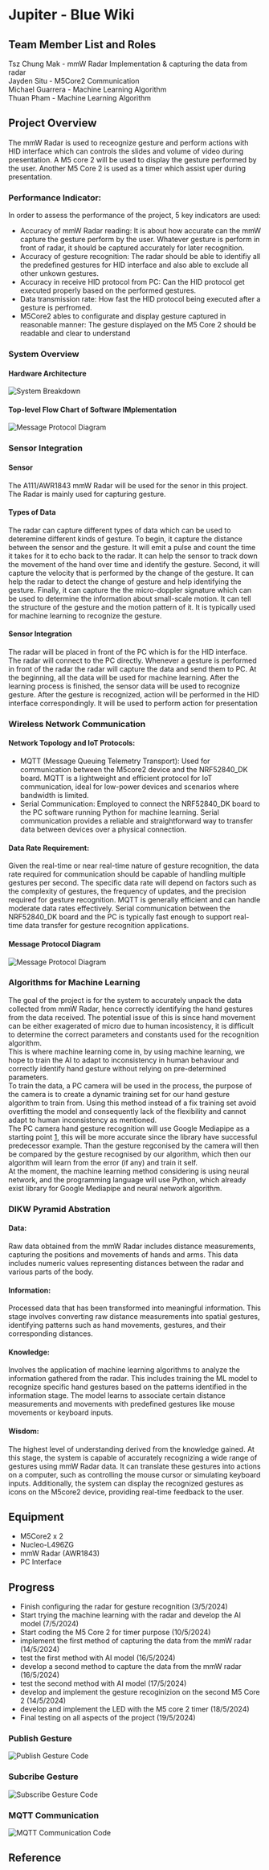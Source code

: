 # Jupiter - Blue Wiki
## Team Member List and Roles
Tsz Chung Mak - mmW Radar Implementation & capturing the data from radar <br>
Jayden Situ - M5Core2 Communication <br>
Michael Guarrera - Machine Learning Algorithm <br>
Thuan Pham - Machine Learning Algorithm
## Project Overview
The mmW Radar is used to receognize gesture and perform actions with HID interface which can controls the slides and volume of video during presentation. A M5 core 2 will be used to display the gesture performed by the user. Another M5 Core 2 is used as a timer which assist uper during presentation.
### Performance Indicator:
In order to assess the performance of the project, 5 key indicators are used:
- Accuracy of mmW Radar reading: It is about how accurate can the mmW capture the gesture perform by the user. Whatever gesture is perform in
front of radar, it should be captured accurately for later recognition.
- Accuracy of gesture recognition: The radar should be able to identifiy all the predefined gestures for HID interface and also able to exclude all 
other unkown gestures.
- Accuracy in receive HID protocol from PC: Can the HID protocol get executed properly based on the performed gestures.
- Data transmission rate: How fast the HID protocol being executed after a gesture is perfromed.
- M5Core2 ables to configurate and display gesture captured in reasonable manner: The gesture displayed on the M5 Core 2 should be readable and clear to understand
### System Overview
#### Hardware Architecture
![System Breakdown](SystemBreakdown.jpeg)
#### Top-level Flow Chart of Software IMplementation
![Message Protocol Diagram](project_flowchart.jpg)
### Sensor Integration
#### Sensor
The A111/AWR1843 mmW Radar will be used for the senor in this project. The Radar is mainly used for capturing gesture. 
#### Types of Data
The radar can capture different types of data which
can be used to deteremine different kinds of gesture. To begin, it capture the distance between the sensor and the gesture. It will emit a pulse and count the time it takes for it to
echo back to the radar. It can help the sensor to track down the movement of the hand over time and identify the gesture. Second, it will capture the velocity that is performed by the
change of the gesture. It can help the radar to detect the change of gesture and help identifying the gesture. Finally, it can capture the the micro-doppler signature which can be used
to determine the information about small-scale motion. It can tell the structure of the gesture and the motion pattern of it. It is typically used for machine learning to recognize
the gesture.
#### Sensor Integration
The radar will be placed in front of the PC which is for the HID interface. The radar will connect to the PC directly. Whenever a gesture is performed in front of the radar the radar will capture the data and send them to PC. At the beginning, all the data will be used for machine learning.
After the learning process is finished, the sensor data will be used to recognize gesture. After the gesture is recognized, action will be performed in the HID interface correspondingly. It will be used to perform action for presentation
### Wireless Network Communication
#### Network Topology and IoT Protocols:
- MQTT (Message Queuing Telemetry Transport): Used for communication between the M5core2 device and the NRF52840_DK board. MQTT is a lightweight and efficient protocol for IoT communication, ideal for low-power devices and scenarios where bandwidth is limited.
- Serial Communication: Employed to connect the NRF52840_DK board to the PC software running Python for machine learning. Serial communication provides a reliable and straightforward way to transfer data between devices over a physical connection.
#### Data Rate Requirement:
Given the real-time or near real-time nature of gesture recognition, the data rate required for communication should be capable of handling multiple gestures per second. The specific data rate will depend on factors such as the complexity of gestures, the frequency of updates, and the precision required for gesture recognition.
MQTT is generally efficient and can handle moderate data rates effectively. Serial communication between the NRF52840_DK board and the PC is typically fast enough to support real-time data transfer for gesture recognition applications.
#### Message Protocol Diagram
![Message Protocol Diagram](protocol_diagram.jpeg)
### Algorithms for Machine Learning
The goal of the project is for the system to accurately unpack the data collected from mmW Radar, hence correctly identifying the hand gestures from the data received. The potential issue of this is since hand movement can be either exagerated of micro due to human incosistency, it is difficult to determine the correct parameters and constants used for the recognition algorithm.<br>
This is where machine learning come in, by using machine learning, we hope to train the AI to adapt to inconsistency in human behaviour and correctly identify hand gesture without relying on pre-determined parameters.<br>
To train the data, a PC camera will be used in the process, the purpose of the camera is to create a dynamic training set for our hand gesture algorithm to train from. Using this method instead of a fix training set avoid overfitting the model and consequently lack of the flexibility and cannot adapt to human inconsistency as mentioned.<br>
The PC camera hand gesture recognition will use Google Mediapipe as a starting point [1], this will be more accurate since the library have successful predecessor example. Than the gesture regconised by the camera will then be compared by the gesture recognised by our algorithm, which then our algorithm will learn from the error (if any) and train it self. <br>
At the moment, the machine learning method considering is using neural network, and the programming language will use Python, which already exist library for Google Mediapipe and neural network algorithm.

### DIKW Pyramid Abstration
#### Data:
Raw data obtained from the mmW Radar includes distance measurements, capturing the positions and movements of hands and arms. This data includes numeric values representing distances between the radar and various parts of the body.
#### Information:
Processed data that has been transformed into meaningful information. This stage involves converting raw distance measurements into spatial gestures, identifying patterns such as hand movements, gestures, and their corresponding distances.
#### Knowledge:
Involves the application of machine learning algorithms to analyze the information gathered from the radar. This includes training the ML model to recognize specific hand gestures based on the patterns identified in the information stage. The model learns to associate certain distance measurements and movements with predefined gestures like mouse movements or keyboard inputs.
#### Wisdom:
The highest level of understanding derived from the knowledge gained. At this stage, the system is capable of accurately recognizing a wide range of gestures using mmW Radar data. It can translate these gestures into actions on a computer, such as controlling the mouse cursor or simulating keyboard inputs. Additionally, the system can display the recognized gestures as icons on the M5core2 device, providing real-time feedback to the user.
## Equipment
- M5Core2 x 2
- Nucleo-L496ZG
- mmW Radar (AWR1843)
- PC Interface
## Progress
- Finish configuring the radar for gesture recognition (3/5/2024)
- Start trying the machine learning with the radar and develop the AI model (7/5/2024)
- Start coding the M5 Core 2 for timer purpose (10/5/2024)
- implement the first method of capturing the data from the mmW radar (14/5/2024)
- test the first method with AI model (16/5/2024)
- develop a second method to capture the data from the mmW radar (16/5/2024)
- test the second method with AI model (17/5/2024)
- develop and implement the gesture recoginizion on the second M5 Core 2 (14/5/2024)
- develop and implement the LED with the M5 core 2 timer (18/5/2024)
- Final testing on all aspects of the project (19/5/2024)

### Publish Gesture

![Publish Gesture Code](PublishGesture.jpeg)

### Subcribe Gesture

![Subscribe Gesture Code](SubscribeGesture.jpeg) 

### MQTT Communication

![MQTT Communication Code](MQTT.jpeg)

## Reference
[1]: https://developers.google.com/mediapipe/solutions/vision/gesture_recognizer

